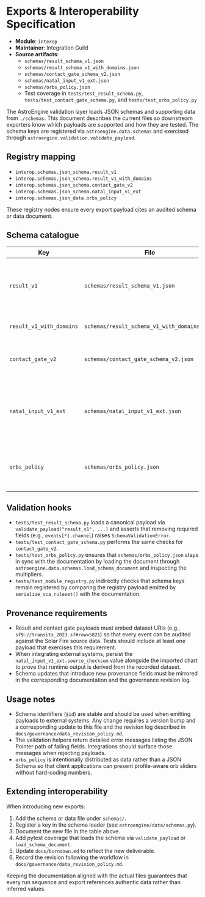 # Exports & Interoperability Specification

- **Module**: `interop`
- **Maintainer**: Integration Guild
- **Source artifacts**:
  - `schemas/result_schema_v1.json`
  - `schemas/result_schema_v1_with_domains.json`
  - `schemas/contact_gate_schema_v2.json`
  - `schemas/natal_input_v1_ext.json`
  - `schemas/orbs_policy.json`
  - Test coverage in `tests/test_result_schema.py`, `tests/test_contact_gate_schema.py`, and `tests/test_orbs_policy.py`

The AstroEngine validation layer loads JSON schemas and supporting data from `./schemas`. This document describes the current files so downstream exporters know which payloads are supported and how they are tested. The schema keys are registered via `astroengine.data.schemas` and exercised through `astroengine.validation.validate_payload`.

## Registry mapping

- `interop.schemas.json_schema.result_v1`
- `interop.schemas.json_schema.result_v1_with_domains`
- `interop.schemas.json_schema.contact_gate_v2`
- `interop.schemas.json_schema.natal_input_v1_ext`
- `interop.schemas.json_data.orbs_policy`

These registry nodes ensure every export payload cites an audited schema or data document.

## Schema catalogue

| Key | File | Purpose | Primary sections |
| --- | --- | --- | --- |
| `result_v1` | `schemas/result_schema_v1.json` | Defines the baseline run result payload used by `tests/test_result_schema.py`. Events must cite `provenance` URIs that map back to Solar Fire or Swiss Ephemeris exports. | `schema`, `run`, `window`, `subjects`, `channels`, `events`. |
| `result_v1_with_domains` | `schemas/result_schema_v1_with_domains.json` | Extends `result_v1` with domain annotations for each subject/channel. | Adds `domains` array alongside the standard result structure. |
| `contact_gate_v2` | `schemas/contact_gate_schema_v2.json` | Captures gating decisions that map result events into UI narratives, including audit trails to Solar Fire verification datasets. | `schema`, `run`, `gates[*].{channel, decision, window, evidence, audit}`. |
| `natal_input_v1_ext` | `schemas/natal_input_v1_ext.json` | Documents optional metadata collected with Solar Fire imports (rating, zodiac mode, house system). Implementations should also persist the export checksum via the schema’s open `additionalProperties`. | Enumerated values for `source_rating`, `zodiac`, `house_system`, `coordinate_system`; additional properties permitted. |
| `orbs_policy` | `schemas/orbs_policy.json` | JSON data (not a JSON Schema) exposing aspect families and profile multipliers so external tools can align orbs with the engine. | `schema`, `profiles.{standard,tight,wide}`, `aspects.{conjunction,…}`. |

## Validation hooks

- `tests/test_result_schema.py` loads a canonical payload via `validate_payload("result_v1", ...)` and asserts that removing required fields (e.g., `events[*].channel`) raises `SchemaValidationError`.
- `tests/test_contact_gate_schema.py` performs the same checks for `contact_gate_v2`.
- `tests/test_orbs_policy.py` ensures that `schemas/orbs_policy.json` stays in sync with the documentation by loading the document through `astroengine.data.schemas.load_schema_document` and inspecting the multipliers.
- `tests/test_module_registry.py` indirectly checks that schema keys remain registered by comparing the registry payload emitted by `serialize_vca_ruleset()` with the documentation.

## Provenance requirements

- Result and contact gate payloads must embed dataset URIs (e.g., `sf9://transits_2023.sf#row=5821`) so that every event can be
  audited against the Solar Fire source data. Tests should include at least one payload that exercises this requirement.
- When integrating external systems, persist the `natal_input_v1_ext.source_checksum` value alongside the imported chart to prove
  that runtime output is derived from the recorded dataset.
- Schema updates that introduce new provenance fields must be mirrored in the corresponding documentation and the governance
  revision log.

## Usage notes

- Schema identifiers (`$id`) are stable and should be used when emitting payloads to external systems. Any change requires a version bump and a corresponding update to this file and the revision log described in `docs/governance/data_revision_policy.md`.
- The validation helpers return detailed error messages listing the JSON Pointer path of failing fields. Integrations should surface those messages when rejecting payloads.
- `orbs_policy` is intentionally distributed as data rather than a JSON Schema so that client applications can present profile-aware orb sliders without hard-coding numbers.

## Extending interoperability

When introducing new exports:

1. Add the schema or data file under `schemas/`.
2. Register a key in the schema loader (see `astroengine/data/schemas.py`).
3. Document the new file in the table above.
4. Add pytest coverage that loads the schema via `validate_payload` or `load_schema_document`.
5. Update `docs/burndown.md` to reflect the new deliverable.
6. Record the revision following the workflow in `docs/governance/data_revision_policy.md`.

Keeping the documentation aligned with the actual files guarantees that every run sequence and export references authentic data rather than inferred values.
